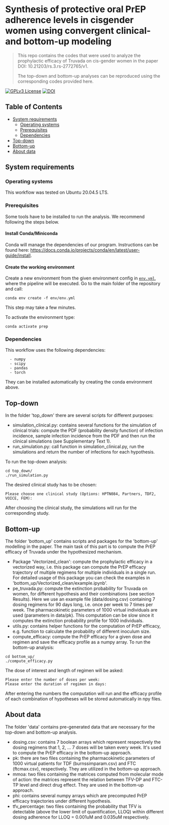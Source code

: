 # Synthesis of protective oral PrEP adherence levels in cisgender women using convergent clinical- and bottom-up modeling
> This repo contains the codes that were used to analyze the prophylactic efficacy of Truvada on cis-gender women in the paper DOI: 10.21203/rs.3.rs-2772765/v1.
> 
> The top-down and bottom-up analyses can be reproduced using the corresponding codes provided here. 

[![GPLv3 License](https://img.shields.io/badge/License-GPL%20v3-yellow.svg)](https://opensource.org/licenses/) [![DOI](https://zenodo.org/badge/616463573.svg)](https://zenodo.org/badge/latestdoi/616463573)

## Table of Contents
-   [System requirements](#system-requirements)
      -   [Operating systems](#operating-systems)
      -   [Prerequisites](#prerequisites)
      -   [Dependencies](#dependencies)
- [Top-down](#Top-down)
- [Bottom-up](#Bottom-up)
- [About data](#About-data)

## System requirements

### Operating systems
This workflow was tested on Ubuntu 20.04.5 LTS.

### Prerequisites
Some tools have to be installed to run the analysis. We recommend following the steps below.

#### Install Conda/Miniconda

Conda will manage the dependencies of our program. Instructions can be found here: https://docs.conda.io/projects/conda/en/latest/user-guide/install.


#### Create the working environment

Create a new environment from the given environment config in [`env.yml`](./env/env.yml), where the pipeline will be executed.
Go to the main folder of the repository and call:

```
conda env create -f env/env.yml
```

This step may take a few minutes.

To activate the environment type:

```
conda activate prep
```

### Dependencies

This workflow uses the following dependencies:

```
  - numpy
  - scipy
  - pandas
  - torch
```
They can be installed automatically by creating the conda environment above. 

## Top-down
In the folder 'top_down' there are several scripts for different purposes:
* simulation_clinical.py: contains several functions for the simulation of clinical trials: 
compute the PDF (probability density function) of infection incidence, sample infection 
incidence from the PDF and then run the clinical simulations (see Supplementary Text 1). 
* run_simulation.py: call function in simulation_clinical.py, run the simulations and return 
the number of infections for each hypothesis. 

To run the top-down analysis:
```
cd top_down/
./run_simulation.py
```
The desired clinical study has to be chosen: 
```commandline
Please choose one clinical study (Options: HPTN084, Partners, TDF2, VOICE, FEM): 
```
After choosing the clinical study, the simulations will run for the corresponding study.

## Bottom-up
The folder 'bottom_up' contains scripts and packages for the 'bottom-up' modelling 
in the paper. The main task of this part is to compute the PrEP efficacy of Truvada under 
the hypothesized mechanism. 
* Package 'Vectorized_clean': compute the prophylactic efficacy 
in a vectorized way, i.e. this package can compute the PrEP efficacy trajectory of multiple 
regimens for multiple individuals in a single run. For detailed usage of this package you can 
check the examples in 'bottom_up/Vectorized_clean/example.ipynb'. 
* pe_truvada.py: compute the extinction probability for Truvada on women, for different hypothesis
and their combinations (see section Results). Here we use an example file (data/dosing.csv) containing 
7 dosing regimens for 90 days long, i.e. once per week to 7 times per week. The pharmacokinetic parameters 
of 1000 virtual individuals are used (parameters in data/pk). This computation can be slow since it computes the extinction probability profile for 1000 individuals. 
* utils.py: contains helper functions for the computation of PrEP efficacy, e.g. function to calculate 
the probability of different inoculum size.
* compute_efficacy: compute the PrEP efficacy for a given dose and regimen and save the efficacy profile 
as a numpy array. 
To run the bottom-up  analysis:
```
cd bottom_up/
./compute_efficacy.py
```
The dose of interest and length of regimen will be asked:
```
Please enter the number of doses per week: 
Please enter the duration of regimen in days: 
```
After entering the numbers the computation will run and the efficacy profile of each combination of hypotheses 
will be stored automatically in npy files.  

## About data
The folder 'data' contains pre-generated data that are necessary for the top-down and bottom-up analysis. 
* dosing.csv: contains 7 boolean arrays which represent respectively the dosing regimens that 1, 2, ... 7 doses will be taken every week. It's used to compute the PrEP efficacy in the bottom-up approach.
* pk: there are two files containing the pharmacokinetic parameters of 1000 virtual patients for TDF (burnssimparam.csv) and FTC (ftcmax.csv), respectively. They are utilized in the bottom-up approach.
* mmoa: two files containing the matrices computed from molecular mode of action: the matrices represent the relation between TFV-DP and FTC-TP level and direct drug effect. They are used in the bottom-up approach.
* phi: contains several numpy arrays which are precomputed PrEP efficacy trajectories under different hypothesis. 
* tfv_percentage: two files containing the probability that TFV is detectable (above the lower limit of quantification, LLOQ) within different dosing adherence for LLOQ = 0.001uM and 0.035uM respectively. 

